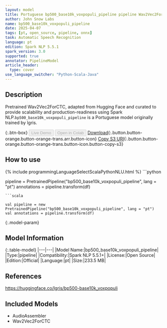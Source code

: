 ```yaml
---
layout: model
title: Portuguese bp500_base10k_voxpopuli_pipeline pipeline Wav2Vec2ForCTC from lgris
author: John Snow Labs
name: bp500_base10k_voxpopuli_pipeline
date: 2025-04-07
tags: [pt, open_source, pipeline, onnx]
task: Automatic Speech Recognition
language: pt
edition: Spark NLP 5.5.1
spark_version: 3.0
supported: true
annotator: PipelineModel
article_header:
  type: cover
use_language_switcher: "Python-Scala-Java"
---
```


## Description

Pretrained Wav2Vec2ForCTC, adapted from Hugging Face and curated to provide scalability and production-readiness using Spark NLP.`bp500_base10k_voxpopuli_pipeline` is a Portuguese model originally trained by lgris.

{:.btn-box}
<button class="button button-orange" disabled>Live Demo</button>
<button class="button button-orange" disabled>Open in Colab</button>
[Download](https://s3.amazonaws.com/auxdata.johnsnowlabs.com/public/models/bp500_base10k_voxpopuli_pipeline_pt_5.5.1_3.0_1744009688755.zip){:.button.button-orange.button-orange-trans.arr.button-icon}
[Copy S3 URI](s3://auxdata.johnsnowlabs.com/public/models/bp500_base10k_voxpopuli_pipeline_pt_5.5.1_3.0_1744009688755.zip){:.button.button-orange.button-orange-trans.button-icon.button-copy-s3}

## How to use



<div class="tabs-box" markdown="1">
{% include programmingLanguageSelectScalaPythonNLU.html %}
```python

pipeline = PretrainedPipeline("bp500_base10k_voxpopuli_pipeline", lang = "pt")
annotations =  pipeline.transform(df)   

```
```scala

val pipeline = new PretrainedPipeline("bp500_base10k_voxpopuli_pipeline", lang = "pt")
val annotations = pipeline.transform(df)

```
</div>

{:.model-param}
## Model Information

{:.table-model}
|---|---|
|Model Name:|bp500_base10k_voxpopuli_pipeline|
|Type:|pipeline|
|Compatibility:|Spark NLP 5.5.1+|
|License:|Open Source|
|Edition:|Official|
|Language:|pt|
|Size:|233.5 MB|

## References

https://huggingface.co/lgris/bp500-base10k_voxpopuli

## Included Models

- AudioAssembler
- Wav2Vec2ForCTC